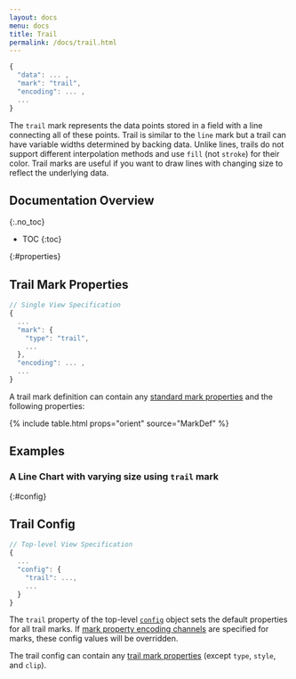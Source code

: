```yaml
---
layout: docs
menu: docs
title: Trail
permalink: /docs/trail.html
---
```


```js
{
  "data": ... ,
  "mark": "trail",
  "encoding": ... ,
  ...
}
```

The `trail` mark represents the data points stored in a field with a line connecting all of these points. Trail is similar to the `line` mark but a trail can have variable widths determined by backing data. Unlike lines, trails do not support different interpolation methods and use `fill` (not `stroke`) for their color. Trail marks are useful if you want to draw lines with changing size to reflect the underlying data.

<!--prettier-ignore-start-->
## Documentation Overview
{:.no_toc}

- TOC
{:toc}

<!--prettier-ignore-end-->

{:#properties}

## Trail Mark Properties

```js
// Single View Specification
{
  ...
  "mark": {
    "type": "trail",
    ...
  },
  "encoding": ... ,
  ...
}
```

A trail mark definition can contain any [standard mark properties](mark.html#mark-def) and the following properties:

{% include table.html props="orient" source="MarkDef" %}

## Examples

### A Line Chart with varying size using `trail` mark

<span class="vl-example" data-name="trail_color"></span>

{:#config}

## Trail Config

```js
// Top-level View Specification
{
  ...
  "config": {
    "trail": ...,
    ...
  }
}
```

The `trail` property of the top-level [`config`](config.html) object sets the default properties for all trail marks. If [mark property encoding channels](encoding.html#mark-prop) are specified for marks, these config values will be overridden.

The trail config can contain any [trail mark properties](#properties) (except `type`, `style`, and `clip`).

